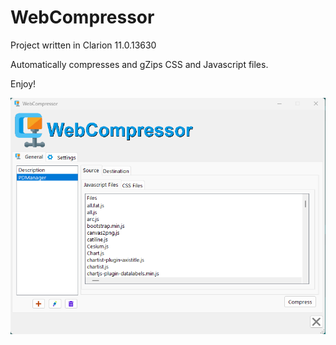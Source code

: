 # WebCompressor

Project written in Clarion 11.0.13630

Automatically compresses and gZips CSS and Javascript files.

Enjoy!

<img src="https://github.com/donridley1972/WebCompressor/blob/main/Screenshots/MainWindow.png" width=600/>
